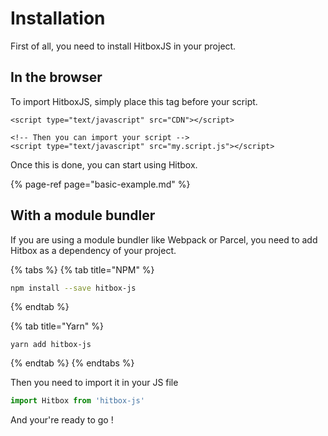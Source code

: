 # Installation

First of all, you need to install HitboxJS in your project.

## In the browser

To import HitboxJS, simply place this tag before your script.

```markup
<script type="text/javascript" src="CDN"></script>

<!-- Then you can import your script -->
<script type="text/javascript" src="my.script.js"></script>
```

Once this is done, you can start using Hitbox.

{% page-ref page="basic-example.md" %}

## With a module bundler

If you are using a module bundler like Webpack or Parcel, you need to add Hitbox as a dependency of your project.

{% tabs %}
{% tab title="NPM" %}
```bash
npm install --save hitbox-js
```
{% endtab %}

{% tab title="Yarn" %}
```text
yarn add hitbox-js
```
{% endtab %}
{% endtabs %}

Then you need to import it in your JS file

```javascript
import Hitbox from 'hitbox-js'
```

And your're ready to go !

